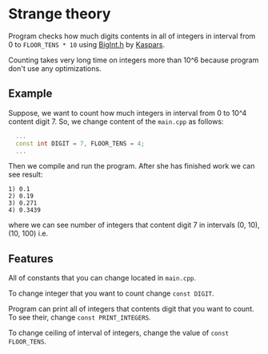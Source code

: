 # Strange theory
Program checks how much digits contents in all of integers in interval from 0 to `FLOOR_TENS * 10` using [BigInt.h](https://github.com/kasparsklavins/bigint) by [Kaspars](https://github.com/kasparsklavins).

Counting takes very long time on integers more than 10^6 because program don't use any optimizations.

## Example
Suppose, we want to count how much integers in interval from 0 to 10^4 content digit 7. So, we change content of the `main.cpp` as follows:
```c++
  ...
  const int DIGIT = 7, FLOOR_TENS = 4;
  ...
```
Then we compile and run the program. After she has finished work we can see result:
```
1) 0.1
2) 0.19
3) 0.271
4) 0.3439
```
where we can see number of integers that content digit 7 in intervals (0, 10), (10, 100) i.e.

## Features
All of constants that you can change located in `main.cpp`.

To change integer that you want to count change `const DIGIT`.

Program can print all of integers that contents digit that you want to count. To see their, change `const PRINT_INTEGERS`.

To change ceiling of interval of integers, change the value of `const FLOOR_TENS`.
